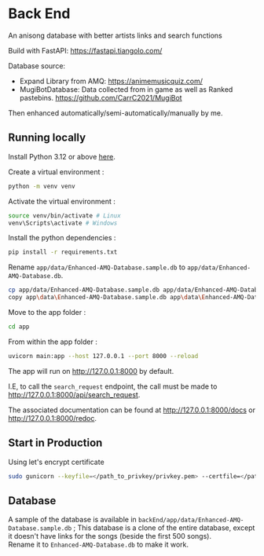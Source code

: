 # Back End

 An anisong database with better artists links and search functions

Build with FastAPI: <https://fastapi.tiangolo.com/>

Database source:

- Expand Library from AMQ: <https://animemusicquiz.com/>
- MugiBotDatabase: Data collected from in game as well as Ranked pastebins. <https://github.com/CarrC2021/MugiBot>

Then enhanced automatically/semi-automatically/manually by me.

## Running locally

Install Python 3.12 or above [here](https://www.python.org/downloads/).

Create a virtual environment :

```bash
python -m venv venv
```

Activate the virtual environment :

```bash
source venv/bin/activate # Linux
venv\Scripts\activate # Windows
```

Install the python dependencies :

```bash
pip install -r requirements.txt
```

Rename `app/data/Enhanced-AMQ-Database.sample.db` to `app/data/Enhanced-AMQ-Database.db`.

```bash
cp app/data/Enhanced-AMQ-Database.sample.db app/data/Enhanced-AMQ-Database.db # Linux
copy app\data\Enhanced-AMQ-Database.sample.db app\data\Enhanced-AMQ-Database.db # Windows
```

Move to the app folder :

```bash
cd app
```

From within the app folder :

```bash
uvicorn main:app --host 127.0.0.1 --port 8000 --reload
```

The app will run on http://127.0.0.1:8000 by default. 

I.E, to call the `search_request` endpoint, the call must be made to http://127.0.0.1:8000/api/search_request.

The associated documentation can be found at <http://127.0.0.1:8000/docs> or <http://127.0.0.1:8000/redoc>.

## Start in Production

Using let's encrypt certificate

```bash
sudo gunicorn --keyfile=</path_to_privkey/privkey.pem> --certfile=</path_to_fullchain/fullchain.pem> -k uvicorn.workers.UvicornWorker main:app --bind=<ip_adress>
```

## Database

A sample of the database is available in `backEnd/app/data/Enhanced-AMQ-Database.sample.db` ;
This database is a clone of the entire database, except it doesn't have links for the songs (beside the first 500 songs).  
Rename it to `Enhanced-AMQ-Database.db` to make it work.
